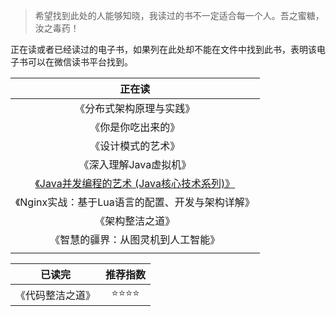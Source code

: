 > 希望找到此处的人能够知晓，我读过的书不一定适合每一个人。吾之蜜糖，汝之毒药！

正在读或者已经读过的电子书，如果列在此处却不能在文件中找到此书，表明该电子书可以在微信读书平台找到。



|                            正在读                            |
| :----------------------------------------------------------: |
|                   《分布式架构原理与实践》                   |
|                      《你是你吃出来的》                      |
|                      《设计模式的艺术》                      |
|                    《深入理解Java虚拟机》                    |
| [《Java并发编程的艺术 (Java核心技术系列)》](Java并发编程的艺术 (Java核心技术系列)) |
|       《Nginx实战：基于Lua语言的配置、开发与架构详解》       |
|                       《架构整洁之道》                       |
|              《智慧的疆界：从图灵机到人工智能》              |
|                                                              |



|      已读完      | 推荐指数 |
| :--------------: | :------: |
| 《代码整洁之道》 |   ⭐⭐⭐⭐   |





